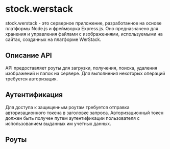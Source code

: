 # stock.werstack

stock.werstack - это серверное приложение, разработанное на основе платформы Node.js и фреймворка Express.js. Оно предназначено для хранения и управления файлами с изображениями, используемыми на сайтах, созданных на платформе WerStack.

## Описание API

API предоставляет роуты для загрузки, получения, поиска, удаления изображений и папок на сервере. Для выполнения некоторых операций требуется авторизация.

## Аутентификация

Для доступа к защищенным роутам требуется отправка авторизационного токена в заголовке запроса. Авторизационный токен должен быть получен путем аутентификации пользователя с использованием выданных им учетных данных.

## Роуты